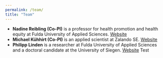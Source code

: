 ```yaml
---
permalink: /team/
title: "Team"
---
```


* **Nadine Reibling (Co-PI)** is a professor for health promotion and health equity at Fulda University of Applied Sciences. [Website](https://www.hs-fulda.de/gesundheitswissenschaften/ueber-uns/professuren/details/person/prof-dr-nadine-reibling-3263/contactBox)
* **Michael Kühhirt (Co-PI)** is an applied scientist at Zalando SE. [Website](https://kuehhirt.github.io)
* **Philipp Linden** is a researcher at Fulda University of Applied Sciences and a doctoral candidate at the University of Siegen. [Website](https://www.hs-fulda.de/gesundheitswissenschaften/ueber-uns/mitarbeitende/details/person/philipp-linden-3299/contactBox)
Test
